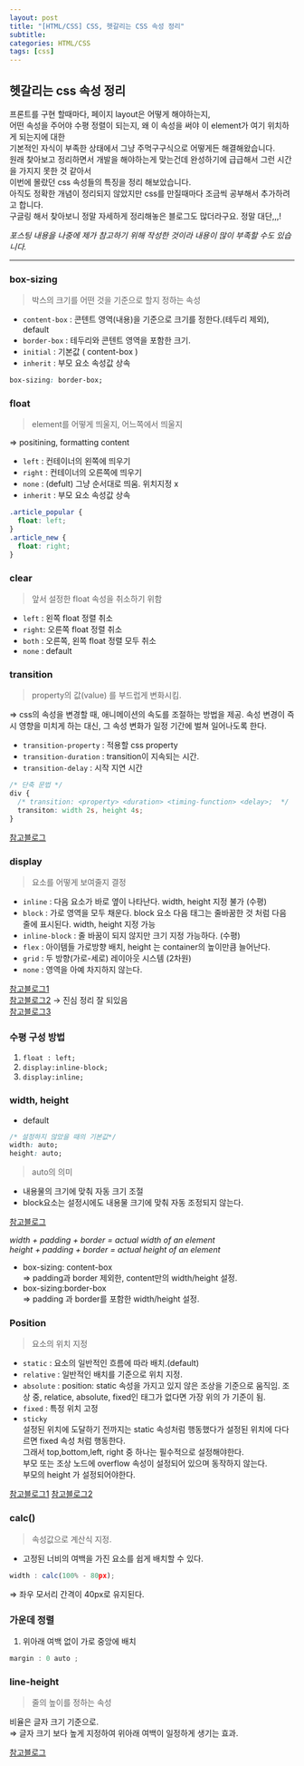```yaml
---
layout: post
title: "[HTML/CSS] CSS, 헷갈리는 CSS 속성 정리"
subtitle:
categories: HTML/CSS
tags: [css]
---
```


## 헷갈리는 css 속성 정리

프론트를 구현 할때마다, 페이지 layout은 어떻게 해야하는지,  
어떤 속성을 주어야 수평 정렬이 되는지, 왜 이 속성을 써야 이 element가 여기 위치하게 되는지에 대한  
기본적인 자식이 부족한 상태에서 그냥 주먹구구식으로 어떻게든 해결해왔습니다.  
원래 찾아보고 정리하면서 개발을 해야하는게 맞는건데 완성하기에 급급해서 그런 시간을 가지지 못한 것 같아서  
이번에 몰랐던 css 속성들의 특징을 정리 해보았습니다.  
아직도 정확한 개념이 정리되지 않았지만 css를 만질때마다 조금씩 공부해서 추가하려고 합니다.  
구글링 해서 찾아보니 정말 자세하게 정리해놓은 블로그도 많더라구요. 정말 대단,,,!

_포스팅 내용을 나중에 제가 참고하기 위해 작성한 것이라 내용이 많이 부족할 수도 있습니다._

---

### box-sizing

> 박스의 크기를 어떤 것을 기준으로 할지 정하는 속성

- `content-box` : 콘텐트 영역(내용)을 기준으로 크기를 정한다.(테두리 제외), default
- `border-box` : 테두리와 콘텐트 영역을 포함한 크기.
- `initial` : 기본값 ( content-box )
- `inherit` : 부모 요소 속성값 상속

```css
box-sizing: border-box;
```

### float

> element를 어떻게 띄울지, 어느쪽에서 띄울지

⇒ positining, formatting content

- `left` : 컨테이너의 왼쪽에 띄우기
- `right` : 컨테이너의 오른쪽에 띄우기
- `none` : (defult) 그냥 순서대로 띄움. 위치지정 x
- `inherit` : 부모 요소 속성값 상속

```css
.article_popular {
  float: left;
}
.article_new {
  float: right;
}
```

### clear

> 앞서 설정한 float 속성을 취소하기 위함

- `left` : 왼쪽 float 정렬 취소
- `right`: 오른쪽 float 정렬 취소
- `both` : 오른쪽, 왼쪽 float 정렬 모두 취소
- `none` : default

### transition

> property의 값(value) 를 부드럽게 변화시킴.

⇒ css의 속성을 변경할 때, 애니메이션의 속도를 조절하는 방법을 제공.
속성 변경이 즉시 영향을 미치게 하는 대신, 그 속성 변화가 일정 기간에 벌쳐 일어나도록 한다.

- `transition-property` : 적용할 css property
- `transition-duration` : transition이 지속되는 시간.
- `transition-delay` : 시작 지연 시간

```css
/* 단축 문법 */
div {
  /* transition: <property> <duration> <timing-function> <delay>;  */
  transiton: width 2s, height 4s;
}
```

[참고블로그](https://developer.mozilla.org/ko/docs/Web/CSS/CSS_Transitions/Using_CSS_transitions)

### display

> 요소를 어떻게 보여줄지 결정

- `inline` : 다음 요소가 바로 옆이 나타난다. width, height 지정 불가 (수평)
- `block` : 가로 영역을 모두 채운다. block 요소 다음 태그는 줄바꿈한 것 처럼 다음 줄에 표시된다.
  width, height 지정 가능
- `inline-block` : 줄 바꿈이 되지 않지만 크기 지정 가능하다. (수평)
- `flex` : 아이템들 가로방향 배치, height 는 container의 높이만큼 늘어난다.
- `grid` : 두 방향(가로-세로) 레이아웃 시스템 (2차원)
- `none` : 영역을 아예 차지하지 않는다.

[참고블로그1](https://ofcourse.kr/css-course/display-%EC%86%8D%EC%84%B1)  
[참고블로그2](https://studiomeal.com/archives/197) → 진심 정리 잘 되있음  
[참고블로그3](https://heropy.blog/2018/11/24/css-flexible-box/)

### 수평 구성 방법

1. `float : left;`
2. `display:inline-block;`
3. `display:inline;`

### width, height

- default

```css
/* 설정하지 않았을 때의 기본값*/
width: auto;
height: auto;
```

> auto의 의미

- 내용물의 크기에 맞춰 자동 크기 조절
- block요소는 설정시에도 내용물 크기에 맞춰 자동 조정되지 않는다.

 
[참고블로그](https://oursmalljoy.com/css-width-auto-height-auto-%EA%B8%B0%EB%B3%B8%EA%B0%9C%EB%85%90-%EC%9E%98%EB%AA%BB-%EC%83%9D%EA%B0%81%ED%95%98%EA%B3%A0-%EC%9E%88%EB%8A%94-%EA%B2%83%EB%93%A4/)

_width + padding + border = actual width of an element_  
_height + padding + border = actual height of an element_

- box-sizing: content-box  
  ⇒ padding과 border 제외한, content만의 width/height 설정.
- box-sizing:border-box  
  ⇒ padding 과 border를 포함한 width/height 설정.

### Position

> 요소의 위치 지정

- `static` : 요소의 일반적인 흐름에 따라 배치.(default)
- `relative` : 일반적인 배치를 기준으로 위치 지정.
- `absolute` : position: static 속성을 가지고 있지 않은 조상을 기준으로 움직임.
  조상 중, relatice, absolute, fixed인 태그가 없다면 가장 위의 <body>가 기준이 됨.
- `fixed` : 특정 위치 고정
- `sticky`  
  설정된 위치에 도달하기 전까지는 static 속성처럼 행동했다가 설정된 위치에 다다르면 fixed 속성 처럼 행동한다.  
  그래서 top,bottom,left, right 중 하나는 필수적으로 설정해야한다.  
  부모 또는 조상 노드에 overflow 속성이 설정되어 있으며 동작하지 않는다.  
  부모의 height 가 설정되어야한다.

[참고블로그1](https://deeplify.dev/front-end/markup/position-sticky)
[참고블로그2](https://developer.mozilla.org/ko/docs/Web/CSS/position)

### calc()

> 속성값으로 계산식 지정.

- 고정된 너비의 여백을 가진 요소를 쉽게 배치할 수 있다.

```jsx
width : calc(100% - 80px);
```

⇒ 좌우 모서리 간격이 40px로 유지된다.

### 가운데 정렬

1. 위아래 여백 없이 가로 중앙에 배치

```jsx
margin : 0 auto ;
```

### line-height

> 줄의 높이를 정하는 속성

비율은 글자 크기 기준으로.  
⇒ 글자 크기 보다 높게 지정하여 위아래 여백이 일정하게 생기는 효과.

 
[참고블로그](https://www.codingfactory.net/10639)
